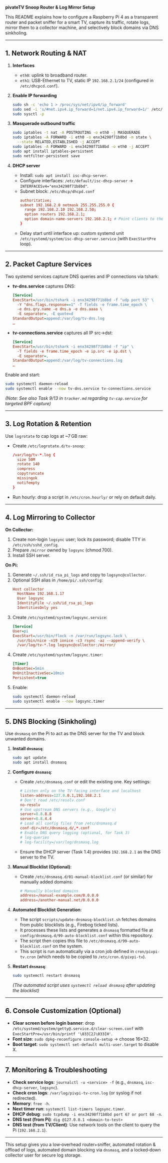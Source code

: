 **pivateTV Snoop Router & Log Mirror Setup**

This README explains how to configure a Raspberry Pi 4 as a transparent router and packet sniffer for a smart TV, capture its traffic, rotate logs, mirror them to a collector machine, and selectively block domains via DNS sinkholing.

---

## 1. Network Routing & NAT

1. **Interfaces**
   - `eth0`: uplink to broadband router.
   - `eth1`: USB-Ethernet to TV, static IP `192.168.2.1/24` (configured in `/etc/dhcpcd.conf`).

2. **Enable IP forwarding**
   ```bash
   sudo sh -c 'echo 1 > /proc/sys/net/ipv4/ip_forward'
   sudo sed -i 's/#net.ipv4.ip_forward=1/net.ipv4.ip_forward=1/' /etc/sysctl.conf
   sudo sysctl -p
   ```

3. **Masquerade outbound traffic**
   ```bash
   sudo iptables -t nat -A POSTROUTING -o eth0 -j MASQUERADE
   sudo iptables -A FORWARD -i eth0 -o enx34298f71b8bd -m state \
     --state RELATED,ESTABLISHED -j ACCEPT
   sudo iptables -A FORWARD -i enx34298f71b8bd -o eth0 -j ACCEPT
   sudo apt install iptables-persistent
   sudo netfilter-persistent save
   ```

4. **DHCP server**
   - Install: `sudo apt install isc-dhcp-server`.
   - Configure interfaces: `/etc/default/isc-dhcp-server` → `INTERFACESv4="enx34298f71b8bd"`.
   - Subnet block: `/etc/dhcp/dhcpd.conf`
     ```conf
     authoritative;
     subnet 192.168.2.0 netmask 255.255.255.0 {
       range 192.168.2.10 192.168.2.50;
       option routers 192.168.2.1;
       option domain-name-servers 192.168.2.1; # Point clients to the Pi for DNS
     }
     ```
   - Delay start until interface up: custom systemd unit `/etc/systemd/system/isc-dhcp-server.service` (with `ExecStartPre` loop).

---

## 2. Packet Capture Services

Two systemd services capture DNS queries and IP connections via tshark:

- **tv-dns.service** captures DNS:
  ```ini
  [Service]
  ExecStart=/usr/bin/tshark -i enx34298f71b8bd -f "udp port 53" \
    -Y "dns.flags.response==1" -T fields -e frame.time_epoch \
    -e dns.qry.name -e dns.a -e dns.aaaa \
    -E separator=, -E quote=d
  StandardOutput=append:/var/log/tv-dns.log
  …
  ```

- **tv-connections.service** captures all IP src→dst:
  ```ini
  [Service]
  ExecStart=/usr/bin/tshark -i enx34298f71b8bd -f "ip" \
    -T fields -e frame.time_epoch -e ip.src -e ip.dst \
    -E separator=,
  StandardOutput=append:/var/log/tv-connections.log
  …
  ```

Enable and start:
```bash
sudo systemctl daemon-reload
sudo systemctl enable --now tv-dns.service tv-connections.service
```
*(Note: See also Task 9/13 in `tracker.md` regarding `tv-cap.service` for targeted BPF capture)*

---

## 3. Log Rotation & Retention

Use `logrotate` to cap logs at ~7 GB raw:

- Create `/etc/logrotate.d/tv-snoop`:
  ```conf
  /var/log/tv-*.log {
    size 50M
    rotate 140
    compress
    copytruncate
    missingok
    notifempty
  }
  ```
- Run hourly: drop a script in `/etc/cron.hourly/` or rely on default daily.

---

## 4. Log Mirroring to Collector

**On Collector:**
1. Create non-login `logsync` user; lock its password; disable TTY in `/etc/ssh/sshd_config`.
2. Prepare `/mirror` owned by `logsync` (chmod 700).
3. Install SSH server.

**On Pi:**
1. Generate `~/.ssh/id_rsa_pi_logs` and copy to `logsync@collector`.
2. Optional SSH alias in `/home/pi/.ssh/config`:
   ```ini
   Host collector
     HostName 192.168.1.17
     User logsync
     IdentityFile ~/.ssh/id_rsa_pi_logs
     IdentitiesOnly yes
   ```
3. Create `/etc/systemd/system/logsync.service`:
   ```ini
   [Service]
   User=pi
   ExecStart=/usr/bin/flock -n /var/run/logsync.lock \
     /usr/bin/nice -n19 ionice -c3 rsync -az --append-verify \
     /var/log/tv-*.log logsync@collector:/mirror/
   ```
4. Create `/etc/systemd/system/logsync.timer`:
   ```ini
   [Timer]
   OnBootSec=5min
   OnUnitInactiveSec=10min
   Persistent=true
   ```
5. Enable:
   ```bash
   sudo systemctl daemon-reload
   sudo systemctl enable --now logsync.timer
   ```

---

## 5. DNS Blocking (Sinkholing)

Use `dnsmasq` on the Pi to act as the DNS server for the TV and block unwanted domains.

1. **Install `dnsmasq`**:
   ```bash
   sudo apt update
   sudo apt install dnsmasq
   ```

2. **Configure `dnsmasq`**:
   - Create `/etc/dnsmasq.conf` or edit the existing one. Key settings:
     ```conf
     # Listen only on the TV-facing interface and localhost
     listen-address=127.0.0.1,192.168.2.1
     # Don't read /etc/resolv.conf
     no-resolv
     # Use upstream DNS servers (e.g., Google's)
     server=8.8.8.8
     server=8.8.4.4
     # Load all config files from /etc/dnsmasq.d
     conf-dir=/etc/dnsmasq.d/,*.conf
     # Enable DNS query logging (optional, for Task 3)
     # log-queries
     # log-facility=/var/log/dnsmasq.log
     ```
   - Ensure the DHCP server (Task 1.4) provides `192.168.2.1` as the DNS server to the TV.

3. **Manual Blocklist (Optional)**:
   - Create `/etc/dnsmasq.d/01-manual-blocklist.conf` (or similar) for manually added domains:
     ```conf
     # Manually blocked domains
     address=/manual-example.com/0.0.0.0
     address=/another-manual.net/0.0.0.0
     ```

4. **Automated Blocklist Generation**:
   - The script `scripts/update-dnsmasq-blocklist.sh` fetches domains from public blocklists (e.g., Firebog ticked lists).
   - It processes these lists and generates a `dnsmasq` formatted file at `config/dnsmasq.d/99-auto-blocklist.conf` within this repository.
   - The script then copies this file to `/etc/dnsmasq.d/99-auto-blocklist.conf` on the system.
   - This script is run automatically via a cron job defined in `cron/pivpi-tv.cron` (which needs to be copied to `/etc/cron.d/pivpi-tv`).

5. **Restart `dnsmasq`**:
   ```bash
   sudo systemctl restart dnsmasq
   ```
   *(The automated script uses `systemctl reload dnsmasq` after updating the blocklist)*

---

## 6. Console Customization (Optional)

- **Clear screen before login banner**: drop `/etc/systemd/system/getty@.service.d/clear-screen.conf` with `ExecStartPre=/usr/bin/printf '\033[2J\033[H'`.
- **Font size**: `sudo dpkg-reconfigure console-setup` → choose 16×32.
- **Boot target**: `sudo systemctl set-default multi-user.target` to disable X.

---

## 7. Monitoring & Troubleshooting

- **Check service logs**: `journalctl -u <service> -f` (e.g., `dnsmasq`, `isc-dhcp-server`, `logsync`).
- **Check cron logs**: `/var/log/pivpi-tv-cron.log` (or syslog if not redirected).
- **Memory**: `free -h`.
- **Next timer run**: `systemctl list-timers logsync.timer`.
- **DHCP debug**: `sudo tcpdump -i enx34298f71b8bd port 67 or port 68 -n`.
- **DNS test (from Pi)**: `dig @127.0.0.1 <domain-to-test>`
- **DNS test (from TV/Client)**: Use network tools on the client to query the Pi (`192.168.2.1`).

---

This setup gives you a low‑overhead router+sniffer, automated rotation & offload of logs, automated domain blocking via `dnsmasq`, and a locked‑down collector user for secure log storage.
